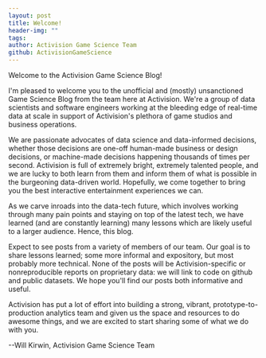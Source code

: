 ```yaml
---
layout: post
title: Welcome!
header-img: ""
tags:
author: Activision Game Science Team
github: ActivisionGameScience
---
```


<!--excerpt.start-->
Welcome to the Activision Game Science Blog!

I'm pleased to welcome you to the unofficial and (mostly) unsanctioned Game Science Blog from the team here at Activision. We're a group of data scientists and software engineers working at the bleeding edge of real-time data at scale in support of Activision's plethora of game studios and business operations.

We are passionate advocates of data science and data-informed decisions, whether those decisions are one-off human-made business or design decisions, or machine-made decisions happening thousands of times per second. Activision is full of extremely bright, extremely talented people, and we are lucky to both learn from them and inform them of what is possible in the burgeoning data-driven world. Hopefully, we come together to bring you the best interactive entertainment experiences we can.

As we carve inroads into the data-tech future, which involves working through many pain points and staying on top of the latest tech, we have learned (and are constantly learning) many lessons which are likely useful to a larger audience. Hence, this blog.

Expect to see posts from a variety of members of our team. Our goal is to share lessons learned; some more informal and expository, but most probably more technical. None of the posts will be Activision-specific or nonreproducible reports on proprietary data: we will link to code on github and public datasets. We hope you'll find our posts both informative and useful.

Activision has put a lot of effort into building a strong, vibrant, prototype-to-production analytics team and given us the space and resources to do awesome things, and we are excited to start sharing some of what we do with you.

--Will Kirwin, Activision Game Science Team
<!--excerpt.end-->
